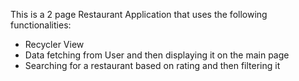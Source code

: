This is a 2 page Restaurant Application that uses the following functionalities:
* Recycler View
* Data fetching from User and then displaying it on the main page
* Searching for a restaurant based on rating and then filtering it
